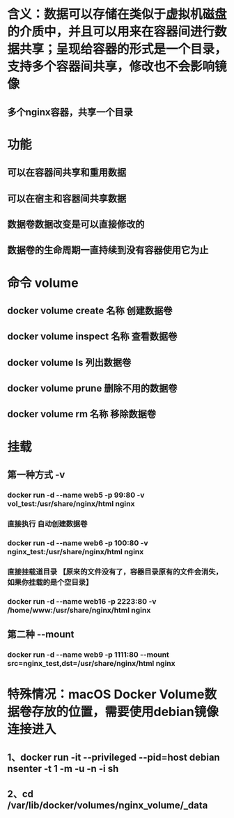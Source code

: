 
# 含义：数据可以存储在类似于虚拟机磁盘的介质中，并且可以用来在容器间进行数据共享；呈现给容器的形式是一个目录，支持多个容器间共享，修改也不会影响镜像
## 多个nginx容器，共享一个目录

# 功能
## 可以在容器间共享和重用数据
## 可以在宿主和容器间共享数据
## 数据卷数据改变是可以直接修改的
## 数据卷的生命周期一直持续到没有容器使用它为止

# 命令 volume
## docker volume create  名称 创建数据卷
## docker volume inspect 名称 查看数据卷
## docker volume ls          列出数据卷
## docker volume prune   删除不用的数据卷
## docker volume rm      名称 移除数据卷

# 挂载
## 第一种方式  -v
### docker run -d --name web5 -p 99:80  -v vol_test:/usr/share/nginx/html   nginx
### 直接执行 自动创建数据卷
### docker run -d --name web6 -p 100:80  -v nginx_test:/usr/share/nginx/html  nginx
### 直接挂载道目录   【原来的文件没有了，容器目录原有的文件会消失，如果你挂载的是个空目录】
### docker run  -d --name web16  -p 2223:80  -v /home/www:/usr/share/nginx/html  nginx

## 第二种   --mount
### docker run -d  --name web9 -p 1111:80 --mount src=nginx_test,dst=/usr/share/nginx/html  nginx


# 特殊情况：macOS Docker Volume数据卷存放的位置，需要使用debian镜像连接进入
## 1、docker run -it --privileged --pid=host debian nsenter -t 1 -m -u -n -i sh
## 2、cd /var/lib/docker/volumes/nginx_volume/_data
